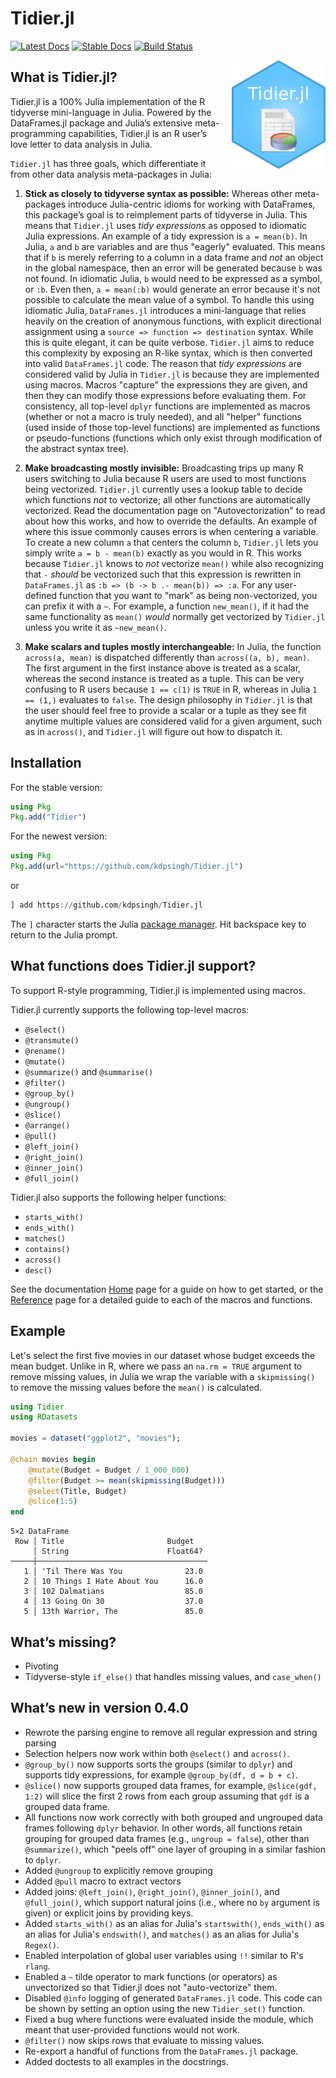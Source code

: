 # Tidier.jl
[![Latest Docs](https://img.shields.io/badge/docs-latest-blue.svg)](https://kdpsingh.github.io/Tidier.jl/dev/) [![Stable Docs](https://img.shields.io/badge/docs-stable-blue.svg)](https://kdpsingh.github.io/Tidier.jl/stable/) [![Build
Status](https://github.com/kdpsingh/Tidier.jl/actions/workflows/CI.yml/badge.svg?branch=main)](https://github.com/kdpsingh/Tidier.jl/actions/workflows/CI.yml?query=branch%3Amain)

<img src="/docs/src/assets/Tidier_jl_logo.png" align="right" style="padding-left:10px;" width="150"/>

## What is Tidier.jl?

Tidier.jl is a 100% Julia implementation of the R tidyverse
mini-language in Julia. Powered by the DataFrames.jl package and Julia’s
extensive meta-programming capabilities, Tidier.jl is an R user’s love
letter to data analysis in Julia.

`Tidier.jl` has three goals, which differentiate it from other data analysis
meta-packages in Julia:

1.  **Stick as closely to tidyverse syntax as possible:** Whereas other
    meta-packages introduce Julia-centric idioms for working with
    DataFrames, this package’s goal is to reimplement parts of tidyverse
    in Julia. This means that `Tidier.jl` uses *tidy expressions* as opposed
    to idiomatic Julia expressions. An example of a tidy expression is
    `a = mean(b)`. In Julia, `a` and `b` are variables and are thus "eagerly"
    evaluated. This means that if `b` is merely referring to a column in a
    data frame and *not* an object in the global namespace, then an error
    will be generated because `b` was not found. In idiomatic Julia, `b`
    would need to be expressed as a symbol, or `:b`. Even then,
    `a = mean(:b)` would generate an error because it's not possible to
    calculate the mean value of a symbol. To handle this using idiomatic
    Julia, `DataFrames.jl` introduces a mini-language that relies heavily
    on the creation of anonymous functions, with explicit directional
    assignment using a `source => function => destination` syntax. While
    this is quite elegant, it can be quite verbose. `Tidier.jl` aims to
    reduce this complexity by exposing an R-like syntax, which is then
    converted into valid `DataFrames.jl` code. The reason that
    *tidy expressions* are considered valid by Julia in `Tidier.jl` is
    because they are implemented using macros. Macros "capture" the
    expressions they are given, and then they can modify those expressions
    before evaluating them. For consistency, all top-level `dplyr` functions
    are implemented as macros (whether or not a macro is truly needed), and
    all "helper" functions (used inside of those top-level functions) are
    implemented as functions or pseudo-functions (functions which only exist
    through modification of the abstract syntax tree).

2.  **Make broadcasting mostly invisible:** Broadcasting trips up many R
    users switching to Julia because R users are used to most functions
    being vectorized. `Tidier.jl` currently uses a lookup table to decide
    which functions *not* to vectorize; all other functions are
    automatically vectorized. Read the documentation page on "Autovectorization"
    to read about how this works, and how to override the defaults. An example
    of where this issue commonly causes errors is when centering a variable.
    To create a new column `a` that centers the column `b`, `Tidier.jl` lets you
    simply write `a = b - mean(b)` exactly as you would in R. This works because
    `Tidier.jl` knows to *not* vectorize `mean()` while also recognizing that
    `-` *should* be vectorized such that this expression is rewritten in
    `DataFrames.jl` as `:b => (b -> b .- mean(b)) => :a`. For any user-defined
    function that you want to "mark" as being non-vectorized, you can prefix it
    with a `~`. For example, a function `new_mean()`, if it had the same
    functionality as `mean()` *would* normally get vectorized by `Tidier.jl`
    unless you write it as `~new_mean()`.

3.  **Make scalars and tuples mostly interchangeable:** In Julia, the function
    `across(a, mean)` is dispatched differently than `across((a, b), mean)`.
    The first argument in the first instance above is treated as a scalar,
    whereas the second instance is treated as a tuple. This can be very confusing
    to R users because `1 == c(1)` is `TRUE` in R, whereas in Julia `1 == (1,)`
    evaluates to `false`. The design philosophy in `Tidier.jl` is that the user
    should feel free to provide a scalar or a tuple as they see fit anytime
    multiple values are considered valid for a given argument, such as in
    `across()`, and `Tidier.jl` will figure out how to dispatch it.

## Installation

For the stable version:

```julia
using Pkg
Pkg.add("Tidier")
```

For the newest version:

```julia
using Pkg
Pkg.add(url="https://github.com/kdpsingh/Tidier.jl")
```

or

```julia
] add https://github.com/kdpsingh/Tidier.jl
```

The `]` character starts the Julia [package manager](https://docs.julialang.org/en/v1/stdlib/Pkg/). Hit backspace key to return to the Julia prompt.

## What functions does Tidier.jl support?

To support R-style programming, Tidier.jl is implemented using macros.

Tidier.jl currently supports the following top-level macros:

- `@select()`
- `@transmute()`
- `@rename()`
- `@mutate()`
- `@summarize()` and `@summarise()`
- `@filter()`
- `@group_by()`
- `@ungroup()`
- `@slice()`
- `@arrange()`
- `@pull()`
- `@left_join()`
- `@right_join()`
- `@inner_join()`
- `@full_join()`

Tidier.jl also supports the following helper functions:

- `starts_with()`
- `ends_with()`
- `matches()`
- `contains()`
- `across()`
- `desc()`

See the documentation [Home](https://kdpsingh.github.io/Tidier.jl/dev/) page for a guide on how to get started, or the [Reference](https://kdpsingh.github.io/Tidier.jl/dev/reference/) page for a detailed guide to each of the macros and functions.

## Example

Let's select the first five movies in our dataset whose budget exceeds the mean budget. Unlike in R, where we pass an `na.rm = TRUE` argument to remove missing values, in Julia we wrap the variable with a `skipmissing()` to remove the missing values before the `mean()` is calculated.

```julia
using Tidier
using RDatasets

movies = dataset("ggplot2", "movies");

@chain movies begin
    @mutate(Budget = Budget / 1_000_000)
    @filter(Budget >= mean(skipmissing(Budget)))
    @select(Title, Budget)
    @slice(1:5)
end
```

```
5×2 DataFrame
 Row │ Title                       Budget   
     │ String                      Float64? 
─────┼──────────────────────────────────────
   1 │ 'Til There Was You              23.0
   2 │ 10 Things I Hate About You      16.0
   3 │ 102 Dalmatians                  85.0
   4 │ 13 Going On 30                  37.0
   5 │ 13th Warrior, The               85.0
```

## What’s missing?

- Pivoting
- Tidyverse-style `if_else()` that handles missing values, and `case_when()`

## What’s new in version 0.4.0

- Rewrote the parsing engine to remove all regular expression and string parsing
- Selection helpers now work within both `@select()` and `across()`.
- `@group_by()` now supports sorts the groups (similar to `dplyr`) and supports tidy expressions, for example `@group_by(df, d = b + c)`.
- `@slice()` now supports grouped data frames, for example, `@slice(gdf, 1:2)` will slice the first 2 rows from each group assuming that `gdf` is a grouped data frame.
- All functions now work correctly with both grouped and ungrouped data frames following `dplyr` behavior. In other words, all functions retain grouping for grouped data frames (e.g., `ungroup = false`), other than `@summarize()`, which "peels off" one layer of grouping in a similar fashion to `dplyr`.
- Added `@ungroup` to explicitly remove grouping
- Added `@pull` macro to extract vectors
- Added joins: `@left_join()`, `@right_join()`, `@inner_join()`, and `@full_join()`, which support natural joins (i.e., where no `by` argument is given) or explicit joins by providing keys.
- Added `starts_with()` as an alias for Julia's `startswith()`, `ends_with()` as an alias for Julia's `endswith()`, and `matches()` as an alias for Julia's `Regex()`.
- Enabled interpolation of global user variables using `!!` similar to R's `rlang`.
- Enabled a `~` tilde operator to mark functions (or operators) as unvectorized so that Tidier.jl does not "auto-vectorize" them.
- Disabled `@info` logging of generated `DataFrames.jl` code. This code can be shown by setting an option using the new `Tidier_set()` function.
- Fixed a bug where functions were evaluated inside the module, which meant that user-provided functions would not work.
- `@filter()` now skips rows that evaluate to missing values.
- Re-export a handful of functions from the `DataFrames.jl` package.
- Added doctests to all examples in the docstrings.
